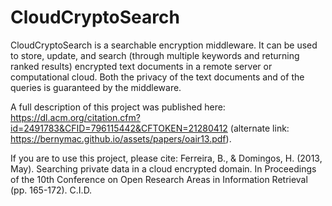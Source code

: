 # CloudCryptoSearch
CloudCryptoSearch is a searchable encryption middleware. It can be used to store, update, and search (through multiple keywords and returning ranked results)  encrypted text documents in a remote server or computational cloud. Both the privacy of the text documents and of the queries is guaranteed by the middleware.

A full description of this project was published here: https://dl.acm.org/citation.cfm?id=2491783&CFID=796115442&CFTOKEN=21280412 (alternate link: https://bernymac.github.io/assets/papers/oair13.pdf).

If you are to use this project, please cite:
Ferreira, B., & Domingos, H. (2013, May). Searching private data in a cloud encrypted domain. In Proceedings of the 10th Conference on Open Research Areas in Information Retrieval (pp. 165-172). C.I.D.
